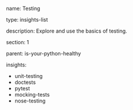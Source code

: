 name: Testing

type: insights-list

description: Explore and use the basics of testing.

section: 1

parent: is-your-python-healthy

insights:
  - unit-testing
  - doctests
  - pytest
  - mocking-tests
  - nose-testing
